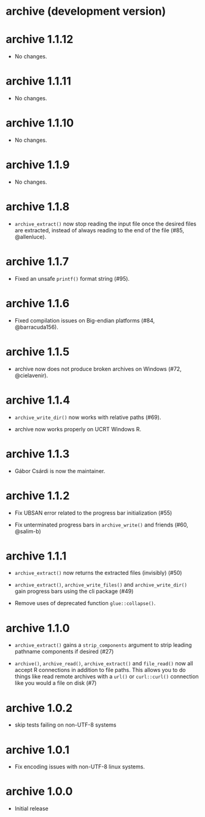 # archive (development version)

# archive 1.1.12

* No changes.

# archive 1.1.11

* No changes.

# archive 1.1.10

* No changes.

# archive 1.1.9

* No changes.

# archive 1.1.8

* `archive_extract()` now stop reading the input file once the desired
  files are extracted, instead of always reading to the end of the file
  (#85, @allenluce).

# archive 1.1.7

* Fixed an unsafe `printf()` format string (#95).

# archive 1.1.6

* Fixed compilation issues on Big-endian platforms (#84, @barracuda156).

# archive 1.1.5

* archive now does not produce broken archives on Windows (#72, @cielavenir).

# archive 1.1.4

* `archive_write_dir()` now works with relative paths (#69).

* archive now works properly on UCRT Windows R.

# archive 1.1.3

* Gábor Csárdi is now the maintainer.

# archive 1.1.2

* Fix UBSAN error related to the progress bar initialization (#55)

* Fix unterminated progress bars in `archive_write()` and friends (#60, @salim-b)

# archive 1.1.1

* `archive_extract()` now returns the extracted files (invisibly) (#50)

* `archive_extract()`, `archive_write_files()` and `archive_write_dir()` gain progress bars using the cli package (#49)

* Remove uses of deprecated function `glue::collapse()`.

# archive 1.1.0

* `archive_extract()` gains a `strip_components` argument to strip leading pathname components if desired (#27)

* `archive()`, `archive_read()`, `archive_extract()` and `file_read()` now all accept R connections in addition to file paths.
  This allows you to do things like read remote archives with a `url()` or `curl::curl()` connection like you would a file on disk (#7)

# archive 1.0.2

* skip tests failing on non-UTF-8 systems

# archive 1.0.1

* Fix encoding issues with non-UTF-8 linux systems.

# archive 1.0.0

* Initial release
